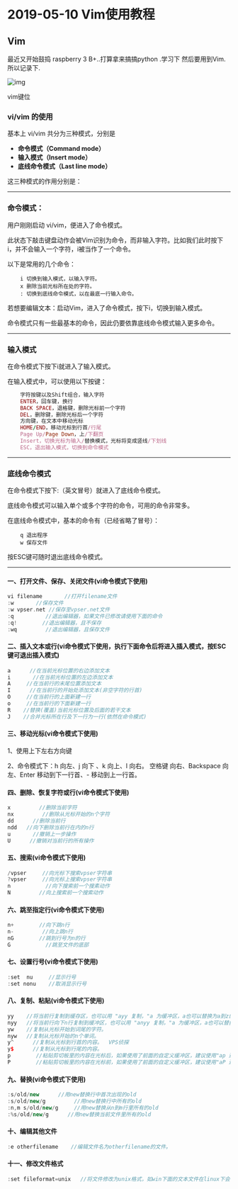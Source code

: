 # 2019-05-10 Vim使用教程

## Vim

最近又开始鼓捣 raspberry 3 B+..打算拿来搞搞python .学习下
然后要用到Vim.所以记录下.

![img](https://upload-images.jianshu.io/upload_images/1429599-b7c061ff85281d7a.png?imageMogr2/auto-orient/strip|imageView2/2/w/1108/format/webp)

vim键位

### vi/vim 的使用

基本上 vi/vim 共分为三种模式，分别是

- **命令模式（Command mode）**
- **输入模式（Insert mode）**
- **底线命令模式（Last line mode）**

这三种模式的作用分别是：

------

### 命令模式：

用户刚刚启动 vi/vim，便进入了命令模式。

此状态下敲击键盘动作会被Vim识别为命令，而非输入字符。比如我们此时按下i，并不会输入一个字符，i被当作了一个命令。

以下是常用的几个命令：



```undefined
    i 切换到输入模式，以输入字符。
    x 删除当前光标所在处的字符。
    : 切换到底线命令模式，以在最底一行输入命令。
```

若想要编辑文本：启动Vim，进入了命令模式，按下i，切换到输入模式。

命令模式只有一些最基本的命令，因此仍要依靠底线命令模式输入更多命令。

------

### 输入模式

在命令模式下按下i就进入了输入模式。

在输入模式中，可以使用以下按键：



```ruby
    字符按键以及Shift组合，输入字符
    ENTER，回车键，换行
    BACK SPACE，退格键，删除光标前一个字符
    DEL，删除键，删除光标后一个字符
    方向键，在文本中移动光标
    HOME/END，移动光标到行首/行尾
    Page Up/Page Down，上/下翻页
    Insert，切换光标为输入/替换模式，光标将变成竖线/下划线
    ESC，退出输入模式，切换到命令模式
```

------

### 底线命令模式

在命令模式下按下:（英文冒号）就进入了底线命令模式。

底线命令模式可以输入单个或多个字符的命令，可用的命令非常多。

在底线命令模式中，基本的命令有（已经省略了冒号）：



```undefined
    q 退出程序
    w 保存文件
```

按ESC键可随时退出底线命令模式。

------

#### 一、打开文件、保存、关闭文件(vi命令模式下使用)



```cpp
vi filename       //打开filename文件
:w       //保存文件
:w vpser.net //保存至vpser.net文件
:q          //退出编辑器，如果文件已修改请使用下面的命令
:q!        //退出编辑器，且不保存
:wq         //退出编辑器，且保存文件
```

#### 二、插入文本或行(vi命令模式下使用，执行下面命令后将进入插入模式，按ESC键可退出插入模式)



```cpp
a      //在当前光标位置的右边添加文本
i       //在当前光标位置的左边添加文本
A     //在当前行的末尾位置添加文本
I      //在当前行的开始处添加文本(非空字符的行首)
O     //在当前行的上面新建一行
o     //在当前行的下面新建一行
R    //替换(覆盖)当前光标位置及后面的若干文本
J    //合并光标所在行及下一行为一行(依然在命令模式)
```

#### 三、移动光标(vi命令模式下使用)

1、使用上下左右方向键

2、命令模式下：h 向左、j 向下 、k 向上、l 向右。
空格键 向右、Backspace 向左、Enter 移动到下一行首、- 移动到上一行首。

#### 四、删除、恢复字符或行(vi命令模式下使用)



```cpp
x         //删除当前字符
nx         //删除从光标开始的n个字符
dd      //删除当前行
ndd   //向下删除当前行在内的n行
u       //撤销上一步操作
U      //撤销对当前行的所有操作
```

#### 五、搜索(vi命令模式下使用)



```cpp
/vpser     //向光标下搜索vpser字符串
?vpser     //向光标上搜索vpser字符串
n           //向下搜索前一个搜素动作
N         //向上搜索前一个搜索动作
```

#### 六、跳至指定行(vi命令模式下使用)



```cpp
n+        //向下跳n行
n-         //向上跳n行
nG        //跳到行号为n的行
G           //跳至文件的底部
```

#### 七、设置行号(vi命令模式下使用)



```cpp
:set  nu     //显示行号
:set nonu    //取消显示行号
```

#### 八、复制、粘贴(vi命令模式下使用)



```cpp
yy    //将当前行复制到缓存区，也可以用 "ayy 复制，"a 为缓冲区，a也可以替换为a到z的任意字母，可以完成多个复制任务。
nyy   //将当前行向下n行复制到缓冲区，也可以用 "anyy 复制，"a 为缓冲区，a也可以替换为a到z的任意字母，可以完成多个复制任务。
yw    //复制从光标开始到词尾的字符。
nyw   //复制从光标开始的n个单词。
y^      //复制从光标到行首的内容。  VPS侦探
y$      //复制从光标到行尾的内容。
p        //粘贴剪切板里的内容在光标后，如果使用了前面的自定义缓冲区，建议使用"ap 进行粘贴。
P        //粘贴剪切板里的内容在光标前，如果使用了前面的自定义缓冲区，建议使用"aP 进行粘贴。
```

#### 九、替换(vi命令模式下使用)



```cpp
:s/old/new      //用new替换行中首次出现的old
:s/old/new/g         //用new替换行中所有的old
:n,m s/old/new/g     //用new替换从n到m行里所有的old
:%s/old/new/g      //用new替换当前文件里所有的old
```

#### 十、编辑其他文件



```cpp
:e otherfilename    //编辑文件名为otherfilename的文件。
```

#### 十一、修改文件格式



```cpp
:set fileformat=unix   //将文件修改为unix格式，如win下面的文本文件在linux下会出现^M。
```